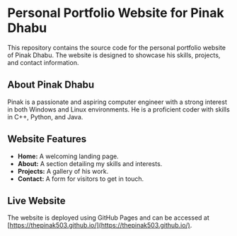 # Personal Portfolio Website for Pinak Dhabu

This repository contains the source code for the personal portfolio website of Pinak Dhabu. The website is designed to showcase his skills, projects, and contact information.

## About Pinak Dhabu

Pinak is a passionate and aspiring computer engineer with a strong interest in both Windows and Linux environments. He is a proficient coder with skills in C++, Python, and Java.

## Website Features

*   **Home:** A welcoming landing page.
*   **About:** A section detailing my skills and interests.
*   **Projects:** A gallery of his work.
*   **Contact:** A form for visitors to get in touch.

## Live Website

The website is deployed using GitHub Pages and can be accessed at [https://thepinak503.github.io/](https://thepinak503.github.io/).

